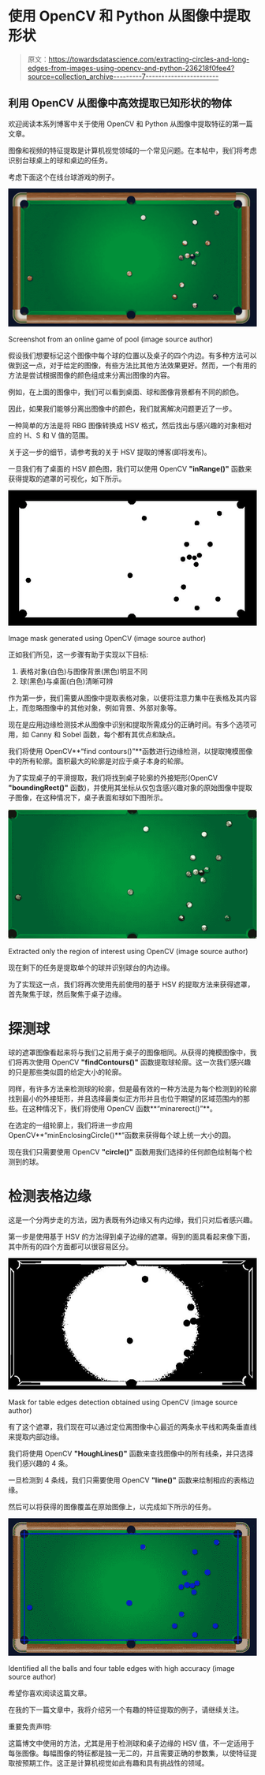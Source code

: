 # 使用 OpenCV 和 Python 从图像中提取形状

> 原文：<https://towardsdatascience.com/extracting-circles-and-long-edges-from-images-using-opencv-and-python-236218f0fee4?source=collection_archive---------7----------------------->

## 利用 OpenCV 从图像中高效提取已知形状的物体

欢迎阅读本系列博客中关于使用 OpenCV 和 Python 从图像中提取特征的第一篇文章。

图像和视频的特征提取是计算机视觉领域的一个常见问题。在本帖中，我们将考虑识别台球桌上的球和桌边的任务。

考虑下面这个在线台球游戏的例子。

![](img/3dcbd618e176aa788226bc63cf6af43c.png)

Screenshot from an online game of pool (image source author)

假设我们想要标记这个图像中每个球的位置以及桌子的四个内边。有多种方法可以做到这一点，对于给定的图像，有些方法比其他方法效果更好。然而，一个有用的方法是尝试根据图像的颜色组成来分离出图像的内容。

例如，在上面的图像中，我们可以看到桌面、球和图像背景都有不同的颜色。

因此，如果我们能够分离出图像中的颜色，我们就离解决问题更近了一步。

一种简单的方法是将 RBG 图像转换成 HSV 格式，然后找出与感兴趣的对象相对应的 H、S 和 V 值的范围。

关于这一步的细节，请参考我的关于 HSV 提取的博客(即将发布)。

一旦我们有了桌面的 HSV 颜色图，我们可以使用 OpenCV **"inRange()"** 函数来获得提取的遮罩的可视化，如下所示。

![](img/81d033360ce78489eaf874ed295a96be.png)

Image mask generated using OpenCV (image source author)

正如我们所见，这一步骤有助于实现以下目标:

1.  表格对象(白色)与图像背景(黑色)明显不同
2.  球(黑色)与桌面(白色)清晰可辨

作为第一步，我们需要从图像中提取表格对象，以便将注意力集中在表格及其内容上，而忽略图像中的其他对象，例如背景、外部对象等。

现在是应用边缘检测技术从图像中识别和提取所需成分的正确时间。有多个选项可用，如 Canny 和 Sobel 函数，每个都有其优点和缺点。

我们将使用 OpenCV**“find contours()”**函数进行边缘检测，以提取掩模图像中的所有轮廓。面积最大的轮廓是对应于桌子本身的轮廓。

为了实现桌子的平滑提取，我们将找到桌子轮廓的外接矩形(OpenCV **"boundingRect()"** 函数)，并使用其坐标从仅包含感兴趣对象的原始图像中提取子图像，在这种情况下，桌子表面和球如下图所示。

![](img/ad9abb58a55f74b128a07fe33149fd90.png)

Extracted only the region of interest using OpenCV (image source author)

现在剩下的任务是提取单个的球并识别球台的内边缘。

为了实现这一点，我们将再次使用先前使用的基于 HSV 的提取方法来获得遮罩，首先聚焦于球，然后聚焦于桌子边缘。

# 探测球

球的遮罩图像看起来将与我们之前用于桌子的图像相同。从获得的掩模图像中，我们将再次使用 OpenCV **"findContours()"** 函数提取球轮廓。这一次我们感兴趣的只是那些类似圆的给定大小的轮廓。

同样，有许多方法来检测球的轮廓，但是最有效的一种方法是为每个检测到的轮廓找到最小的外接矩形，并且选择最类似正方形并且也位于期望的区域范围内的那些。在这种情况下，我们将使用 OpenCV 函数**“minarerect()”**。

在选定的一组轮廓上，我们将进一步应用 OpenCV**“minEnclosingCircle()**”函数来获得每个球上统一大小的圆。

现在我们只需要使用 OpenCV **"circle()"** 函数用我们选择的任何颜色绘制每个检测到的球。

# 检测表格边缘

这是一个分两步走的方法，因为表既有外边缘又有内边缘，我们只对后者感兴趣。

第一步是使用基于 HSV 的方法得到桌子边缘的遮罩。得到的面具看起来像下面，其中所有的四个方面都可以很容易区分。

![](img/6d221586f91d10762b9d256462c630b2.png)

Mask for table edges detection obtained using OpenCV (image source author)

有了这个遮罩，我们现在可以通过定位离图像中心最近的两条水平线和两条垂直线来提取内部边缘。

我们将使用 OpenCV **"HoughLines()"** 函数来查找图像中的所有线条，并只选择我们感兴趣的 4 条。

一旦检测到 4 条线，我们只需要使用 OpenCV **"line()"** 函数来绘制相应的表格边缘。

然后可以将获得的图像覆盖在原始图像上，以完成如下所示的任务。

![](img/ce0bf92fd3d9f78cee84b99de1ecf8a9.png)

Identified all the balls and four table edges with high accuracy (image source author)

希望你喜欢阅读这篇文章。

在我的下一篇文章中，我将介绍另一个有趣的特征提取的例子，请继续关注。

重要免责声明:

这篇博文中使用的方法，尤其是用于检测球和桌子边缘的 HSV 值，不一定适用于每张图像。每幅图像的特征都是独一无二的，并且需要正确的参数集，以使特征提取按预期工作。这正是计算机视觉如此有趣和具有挑战性的领域。